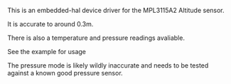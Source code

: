 This is an embedded-hal device driver for the MPL3115A2 Altitude sensor. 

It is accurate to around 0.3m. 

There is also a temperature and pressure readings avaliable.

See the example for usage

The pressure mode is likely wildly inaccurate and needs to be tested against a known good pressure sensor.